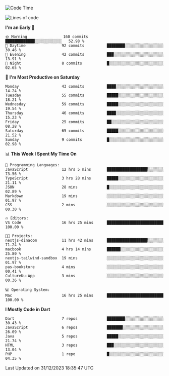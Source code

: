 <!--START_SECTION:waka-->
![Code Time](http://img.shields.io/badge/Code%20Time-114%20hrs%2022%20mins-blue)

![Lines of code](https://img.shields.io/badge/From%20Hello%20World%20I%27ve%20Written-192.5%20thousand%20lines%20of%20code-blue)

**I'm an Early 🐤** 

```text
🌞 Morning                160 commits         █████████████░░░░░░░░░░░░   52.98 % 
🌆 Daytime                92 commits          ████████░░░░░░░░░░░░░░░░░   30.46 % 
🌃 Evening                42 commits          ███░░░░░░░░░░░░░░░░░░░░░░   13.91 % 
🌙 Night                  8 commits           █░░░░░░░░░░░░░░░░░░░░░░░░   02.65 % 
```
📅 **I'm Most Productive on Saturday** 

```text
Monday                   43 commits          ████░░░░░░░░░░░░░░░░░░░░░   14.24 % 
Tuesday                  55 commits          █████░░░░░░░░░░░░░░░░░░░░   18.21 % 
Wednesday                59 commits          █████░░░░░░░░░░░░░░░░░░░░   19.54 % 
Thursday                 46 commits          ████░░░░░░░░░░░░░░░░░░░░░   15.23 % 
Friday                   25 commits          ██░░░░░░░░░░░░░░░░░░░░░░░   08.28 % 
Saturday                 65 commits          █████░░░░░░░░░░░░░░░░░░░░   21.52 % 
Sunday                   9 commits           █░░░░░░░░░░░░░░░░░░░░░░░░   02.98 % 
```


📊 **This Week I Spent My Time On** 

```text
💬 Programming Languages: 
JavaScript               12 hrs 5 mins       ██████████████████░░░░░░░   73.56 % 
TypeScript               3 hrs 28 mins       █████░░░░░░░░░░░░░░░░░░░░   21.11 % 
JSON                     28 mins             █░░░░░░░░░░░░░░░░░░░░░░░░   02.89 % 
Markdown                 19 mins             ░░░░░░░░░░░░░░░░░░░░░░░░░   01.97 % 
CSS                      2 mins              ░░░░░░░░░░░░░░░░░░░░░░░░░   00.30 % 

🔥 Editors: 
VS Code                  16 hrs 25 mins      █████████████████████████   100.00 % 

🐱‍💻 Projects: 
nextjs-dinacom           11 hrs 42 mins      ██████████████████░░░░░░░   71.24 % 
macbook                  4 hrs 14 mins       ██████░░░░░░░░░░░░░░░░░░░   25.80 % 
nextjs-tailwind-sandbox  19 mins             ░░░░░░░░░░░░░░░░░░░░░░░░░   01.97 % 
pas-bookstore            4 mins              ░░░░░░░░░░░░░░░░░░░░░░░░░   00.41 % 
CultureKu-App            3 mins              ░░░░░░░░░░░░░░░░░░░░░░░░░   00.36 % 

💻 Operating System: 
Mac                      16 hrs 25 mins      █████████████████████████   100.00 % 
```

**I Mostly Code in Dart** 

```text
Dart                     7 repos             ████████░░░░░░░░░░░░░░░░░   30.43 % 
JavaScript               6 repos             ███████░░░░░░░░░░░░░░░░░░   26.09 % 
Java                     5 repos             █████░░░░░░░░░░░░░░░░░░░░   21.74 % 
HTML                     3 repos             ███░░░░░░░░░░░░░░░░░░░░░░   13.04 % 
PHP                      1 repo              █░░░░░░░░░░░░░░░░░░░░░░░░   04.35 % 
```




 Last Updated on 31/12/2023 18:35:47 UTC
<!--END_SECTION:waka-->
